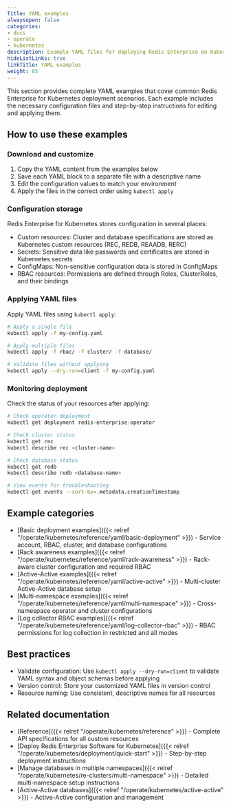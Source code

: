 ```yaml
---
Title: YAML examples
alwaysopen: false
categories:
- docs
- operate
- kubernetes
description: Example YAML files for deploying Redis Enterprise on Kubernetes with different configurations.
hideListLinks: true
linkTitle: YAML examples
weight: 85
---
```


This section provides complete YAML examples that cover common Redis Enterprise for Kubernetes deployment scenarios. Each example includes the necessary configuration files and step-by-step instructions for editing and applying them.

## How to use these examples

### Download and customize

1. Copy the YAML content from the examples below
2. Save each YAML block to a separate file with a descriptive name
3. Edit the configuration values to match your environment
4. Apply the files in the correct order using `kubectl apply`

### Configuration storage

Redis Enterprise for Kubernetes stores configuration in several places:

- Custom resources: Cluster and database specifications are stored as Kubernetes custom resources (REC, REDB, REAADB, RERC)
- Secrets: Sensitive data like passwords and certificates are stored in Kubernetes secrets
- ConfigMaps: Non-sensitive configuration data is stored in ConfigMaps
- RBAC resources: Permissions are defined through Roles, ClusterRoles, and their bindings

### Applying YAML files

Apply YAML files using `kubectl apply`:

```bash
# Apply a single file
kubectl apply -f my-config.yaml

# Apply multiple files
kubectl apply -f rbac/ -f cluster/ -f database/

# Validate files without applying
kubectl apply --dry-run=client -f my-config.yaml
```

### Monitoring deployment

Check the status of your resources after applying:

```bash
# Check operator deployment
kubectl get deployment redis-enterprise-operator

# Check cluster status
kubectl get rec
kubectl describe rec <cluster-name>

# Check database status
kubectl get redb
kubectl describe redb <database-name>

# View events for troubleshooting
kubectl get events --sort-by=.metadata.creationTimestamp
```

## Example categories

- [Basic deployment examples]({{< relref "/operate/kubernetes/reference/yaml/basic-deployment" >}}) - Service account, RBAC, cluster, and database configurations
- [Rack awareness examples]({{< relref "/operate/kubernetes/reference/yaml/rack-awareness" >}}) - Rack-aware cluster configuration and required RBAC
- [Active-Active examples]({{< relref "/operate/kubernetes/reference/yaml/active-active" >}}) - Multi-cluster Active-Active database setup
- [Multi-namespace examples]({{< relref "/operate/kubernetes/reference/yaml/multi-namespace" >}}) - Cross-namespace operator and cluster configurations
- [Log collector RBAC examples]({{< relref "/operate/kubernetes/reference/yaml/log-collector-rbac" >}}) - RBAC permissions for log collection in restricted and all modes

## Best practices

- Validate configuration: Use `kubectl apply --dry-run=client` to validate YAML syntax and object schemas before applying
- Version control: Store your customized YAML files in version control
- Resource naming: Use consistent, descriptive names for all resources

## Related documentation

- [Reference]({{< relref "/operate/kubernetes/reference" >}}) - Complete API specifications for all custom resources
- [Deploy Redis Enterprise Software for Kubernetes]({{< relref "/operate/kubernetes/deployment/quick-start" >}}) - Step-by-step deployment instructions
- [Manage databases in multiple namespaces]({{< relref "/operate/kubernetes/re-clusters/multi-namespace" >}}) - Detailed multi-namespace setup instructions
- [Active-Active databases]({{< relref "/operate/kubernetes/active-active" >}}) - Active-Active configuration and management
